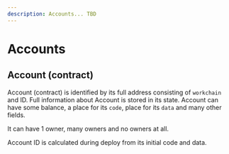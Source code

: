 ```yaml
---
description: Accounts... TBD
---
```


# Accounts

## Account (contract)

Account (contract) is identified by its full address consisting of `workchain` and ID. Full information about Account is stored in its state. Account can have some balance, a place for its `code`, place for its `data` and many other fields.

It can have 1 owner, many owners and no owners at all.

Account ID is calculated during deploy from its initial code and data.
